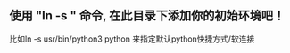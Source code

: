 ## 使用 "ln -s <src> <softlink>" 命令, 在此目录下添加你的初始环境吧！

比如ln -s usr/bin/python3 python 来指定默认python快捷方式/软连接
